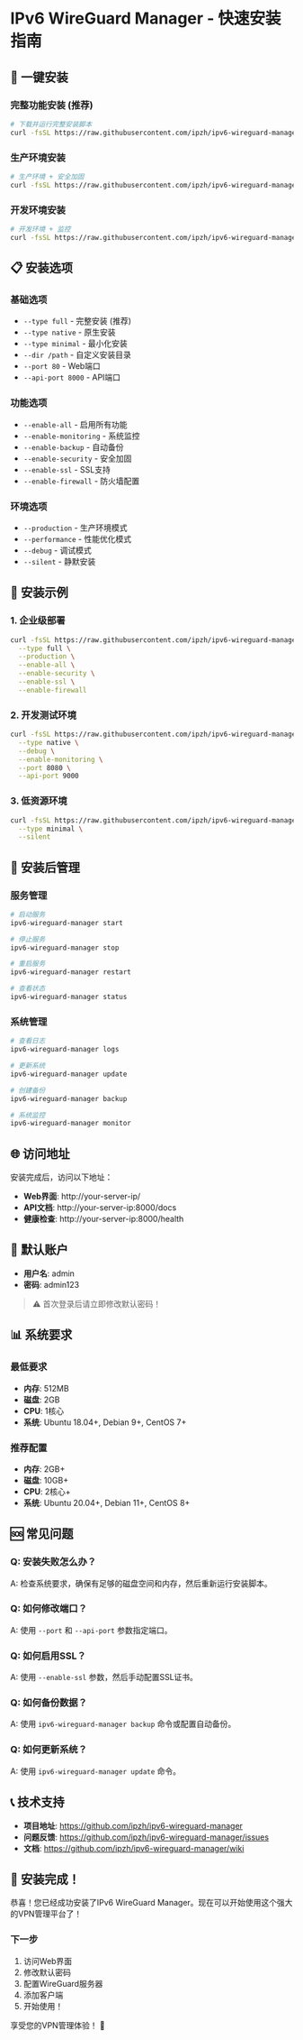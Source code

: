 # IPv6 WireGuard Manager - 快速安装指南

## 🚀 一键安装

### 完整功能安装 (推荐)
```bash
# 下载并运行完整安装脚本
curl -fsSL https://raw.githubusercontent.com/ipzh/ipv6-wireguard-manager/main/install_full.sh | bash -s -- --enable-all
```

### 生产环境安装
```bash
# 生产环境 + 安全加固
curl -fsSL https://raw.githubusercontent.com/ipzh/ipv6-wireguard-manager/main/install_full.sh | bash -s -- --production --enable-security --enable-ssl
```

### 开发环境安装
```bash
# 开发环境 + 监控
curl -fsSL https://raw.githubusercontent.com/ipzh/ipv6-wireguard-manager/main/install_full.sh | bash -s -- --debug --enable-monitoring
```

## 📋 安装选项

### 基础选项
- `--type full` - 完整安装 (推荐)
- `--type native` - 原生安装
- `--type minimal` - 最小化安装
- `--dir /path` - 自定义安装目录
- `--port 80` - Web端口
- `--api-port 8000` - API端口

### 功能选项
- `--enable-all` - 启用所有功能
- `--enable-monitoring` - 系统监控
- `--enable-backup` - 自动备份
- `--enable-security` - 安全加固
- `--enable-ssl` - SSL支持
- `--enable-firewall` - 防火墙配置

### 环境选项
- `--production` - 生产环境模式
- `--performance` - 性能优化模式
- `--debug` - 调试模式
- `--silent` - 静默安装

## 🎯 安装示例

### 1. 企业级部署
```bash
curl -fsSL https://raw.githubusercontent.com/ipzh/ipv6-wireguard-manager/main/install_full.sh | bash -s -- \
  --type full \
  --production \
  --enable-all \
  --enable-security \
  --enable-ssl \
  --enable-firewall
```

### 2. 开发测试环境
```bash
curl -fsSL https://raw.githubusercontent.com/ipzh/ipv6-wireguard-manager/main/install_full.sh | bash -s -- \
  --type native \
  --debug \
  --enable-monitoring \
  --port 8080 \
  --api-port 9000
```

### 3. 低资源环境
```bash
curl -fsSL https://raw.githubusercontent.com/ipzh/ipv6-wireguard-manager/main/install_full.sh | bash -s -- \
  --type minimal \
  --silent
```

## 🔧 安装后管理

### 服务管理
```bash
# 启动服务
ipv6-wireguard-manager start

# 停止服务
ipv6-wireguard-manager stop

# 重启服务
ipv6-wireguard-manager restart

# 查看状态
ipv6-wireguard-manager status
```

### 系统管理
```bash
# 查看日志
ipv6-wireguard-manager logs

# 更新系统
ipv6-wireguard-manager update

# 创建备份
ipv6-wireguard-manager backup

# 系统监控
ipv6-wireguard-manager monitor
```

## 🌐 访问地址

安装完成后，访问以下地址：

- **Web界面**: http://your-server-ip/
- **API文档**: http://your-server-ip:8000/docs
- **健康检查**: http://your-server-ip:8000/health

## 👤 默认账户

- **用户名**: admin
- **密码**: admin123

> ⚠️ 首次登录后请立即修改默认密码！

## 📊 系统要求

### 最低要求
- **内存**: 512MB
- **磁盘**: 2GB
- **CPU**: 1核心
- **系统**: Ubuntu 18.04+, Debian 9+, CentOS 7+

### 推荐配置
- **内存**: 2GB+
- **磁盘**: 10GB+
- **CPU**: 2核心+
- **系统**: Ubuntu 20.04+, Debian 11+, CentOS 8+

## 🆘 常见问题

### Q: 安装失败怎么办？
A: 检查系统要求，确保有足够的磁盘空间和内存，然后重新运行安装脚本。

### Q: 如何修改端口？
A: 使用 `--port` 和 `--api-port` 参数指定端口。

### Q: 如何启用SSL？
A: 使用 `--enable-ssl` 参数，然后手动配置SSL证书。

### Q: 如何备份数据？
A: 使用 `ipv6-wireguard-manager backup` 命令或配置自动备份。

### Q: 如何更新系统？
A: 使用 `ipv6-wireguard-manager update` 命令。

## 📞 技术支持

- **项目地址**: https://github.com/ipzh/ipv6-wireguard-manager
- **问题反馈**: https://github.com/ipzh/ipv6-wireguard-manager/issues
- **文档**: https://github.com/ipzh/ipv6-wireguard-manager/wiki

## 🎉 安装完成！

恭喜！您已经成功安装了IPv6 WireGuard Manager。现在可以开始使用这个强大的VPN管理平台了！

### 下一步
1. 访问Web界面
2. 修改默认密码
3. 配置WireGuard服务器
4. 添加客户端
5. 开始使用！

享受您的VPN管理体验！ 🚀
